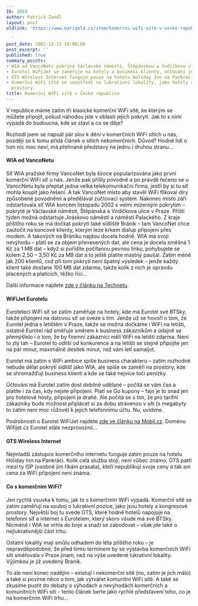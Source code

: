 ```yaml
---
ID: 1059
author: Patrick Zandl
layout: post
oldlink: 'https://www.marigold.cz/item/komercni-wifi-site-v-ceske-republice

  '
post_date: 2002-12-13 10:00:00
post_excerpt: ''
published: true
summary_points:
- WIA od VancoNetu pokrývá Václavské náměstí, Štěpánskou a Vodičkovu ulici v Praze.
- Eurotel WiFiJet se zaměřuje na hotely a business klienty, účtování je časové.
- GTS Wireless Internet funguje pouze na hotelu Holiday Inn na Pankráci.
- Komerční WiFi sítě se soustředí na lukrativní lokality, jako hotely a kongresové
  prostory.
title: Komerční WiFi sítě v České republice
---
```


V republice máme zatím tři klasické komerční WiFi sítě, ke kterým se můžete připojit, pokud náhodou jste v oblasti jejich pokrytí. Jak to s nimi vypadá do budoucna, kde se staví a co se děje?<!--more--><p>
Rozhodl jsem se napsát pár slov k dění v komerčních WiFi sítích u nás, později se k tomu přidá článek o sítích nekomerčních. Důvod? Hodně lidí o tom nic moc neví, má přehnané představy na jednu i druhou stranu&#8230; </p>

<H4>WIA od VancoNetu </H4>
<p>
Síť WIA pražské firmy VancoNet byla široce popularizována jako první komerční WiFi síť u nás. Jenže pak přišly povodně a po pravdě řečeno se u VanocNetu byla přeptat jedna velká telekomunikační firma, jestli by si tu síť mohla koupit jako řešení. A tak VancoNet místo aby stavěl WiFi flikoval díry způsobené povodněmi a předělával zúčtovací systém. Nakonec místo září odstartovala síť WIA koncem listopadu 2002 s velmi mizerným pokrytím &#8211; pokryté je Václavské náměstí, Štěpánská a Vodičkova ulice v Praze. Příští týden možná odstartuje Jiráskovo náměstí a náměstí Palackého. Z kraje příštího roku se má dočkat pokrytí také sídliště Bráník &#8211; tam VancoNet chce zaútočit na koncové klienty, kterým leze krkem dialup připojení přes modem. A takových na Bráníku najdou docela hodně. WIA má svoji nevýhodu &#8211; platí se za objem přenesených dat, ale cena je docela směšná 1 Kč za 1 MB dat &#8211; když si pořídíte počítanou pevnou linku, pohybujete se kolem 2,50 &#8211; 3,50 Kč za MB dat a to ještě platíte mastný paušál. Zatím méně jak 200 klientů, což při tom pokrytí není špatný výsledek &#8211; jenže každý klient také dostane 100 MB dat zdarma, takže kolik z nich je opravdu placených a platících, těžko říci&#8230; 
<p>
Další informace najdete <A href="http://www.technet.cz/novinky/internetnews/wia021126.html" target=_blank>zde v článku na Technetu</A>.
<H4>WiFiJet Eurotelu</H4>
<p>
Eurotelecí WiFi síť se zatím zaměřuje na hotely, kde má Eurotel své BTSky, takže připojení na datovou síť se sveze s tím. Jenže už se hovoří o tom, že Eurotel jedná s letištěm v Praze, takže se možná dočkáme i WiFi na letišti, ostatně Eurotel rád směřuje směrem k business zákazníkům a údajně se přemýšlelo i o tom, že by firemní zákazníci měli WiFi na letišti zdarma. Není to zlý tah &#8211; Eurotel to odliší od konkurence a na letišti se stejně připojíte jen na pár minut, maximálně desítek minut, než vám letí samaljot. 
<p>
Eurotel má zatím s WiFi ambice spíše business charakteru &#8211; zatím rozhodně nebude dělat pokrytí sídlišť jako WIA, ale spíše se zaměří na prostory, kde se shromažďují business klienti a kde se také nejvíce točí penízky. 
<p>
Účtování má Eurotel zatím dost debilně udělané &#8211; počítá se vám čas a platíte i za čas, kdy nejste připojeni. Platí se Go kupony &#8211; fajn je to snad jen pro hotelové hosty, připojení je drahé. Ale počítá se s tím, že pro tarifní zákazníky bude možnost připlácet si za dobu strávenou v síti (s megabyty to zatím není moc růžové) k jejich telefonnímu účtu. Nu, uvidíme. 
<p>
Podrobnosti o Eurotel WiFiJet najdete <A href="http://www.mobil.cz/mobilni_komunikace/operatori/sluzby/sluzby_eurotel/etwifijet021120.html" target=_blank>zde ve článku na Mobil.cz</A>. Doménu Wifijet.cz Eurotel stále nezprovoznil...
<H4>GTS Wireless Internet</H4>
<p>
Nejmladší zástupce komerčního internetu funguje zatím pouze na hotelu Holiday Inn na Pankráci. Kolik celá služba stojí, není vůbec známo, GTS patří mezi ty ISP (osobně jim říkám prasata), kteří nepublikují svoje ceny a tak ani cena za WiFi připojení není známa. 
<H4>Co s komerčním WiFi?</H4>
<p>
Jen rychlá vsuvka k tomu, jak to s komerčním WiFi vypadá. Komerční sítě se zatím zaměřují na souboj o lukrativní pozice, jako jsou hotely a kongresové prostory. Největší boj tu svede GTS, které hodně hotelů napojuje na telefonní síť a internet s Eurotelem, který skoro všude má své BTSky. Nicméně i WIA se vrhla do boje a snaží se zabodovat &#8211; však jde také o nejlukrativnější část trhu. 
<p>
Ostatní lokality mají smůlu odhadem do léta příštího roku &#8211; je nepravděpodobné, že před tímto termínem by se výstavba komerčních WiFi sítí směřovala v Praze jinam, než na výše uvedené lukrativní lokality. Výjimkou je již uvedený Bráník.
<p>
To ale není konec nadějím &#8211; existují i nekomerční sítě (no, zatím je jich málo) a také si povíme něco o tom, jak vytvářet komunitní WiFi sítě. A také se zkusíme pustit do debaty o výhodách a nevýhodách komerčních a komunitních WiFi sítí - tento článek berte jako rychlé představení toho, co je na komerčním WiFi trhu&#8230; </p>